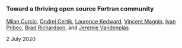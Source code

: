 ### Toward a thriving open source Fortran community

[Milan Curcic](https://github.com/milancurcic),
[Ondrej Certik](https://github.com/certik),
[Laurence Kedward](https://github.com/lkedward),
[Vincent Magnin](https://github.com/vmagnin),
[Ivan Pribec](https://github.com/ivan-pi),
[Brad Richardson](https://github.com/everythingfunctional),
and [Jeremie Vandenplas](https://github.com/jvdp1)

2 July 2020
